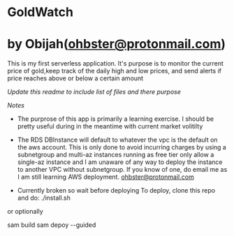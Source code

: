 # GoldWatch
# by Obijah(ohbster@protonmail.com)

This is my first serverless application. It's purpose is to monitor the current price of gold,keep track of the daily high and low prices, and send alerts if price reaches above or below a certain amount

*Update this readme to include list of files and there purpose*

*Notes*
- The purprose of this app is primarily a learning exercise. I should be pretty useful during in the meantime with current market volitilty

- The RDS DBInstance will default to whatever the vpc is the default on the aws account. This is only done
to avoid incurring charges by using a subnetgroup and multi-az instances running as free tier only allow a single-az instance and I am unaware of any way to deploy the instance to another VPC without subnetgroup. If you know of one, do email me as I am still learning AWS deployment. ohbster@protonmail.com


- Currently broken so wait before deploying
To deploy, clone this repo and do:
./install.sh

or optionally

sam build
sam depoy --guided

